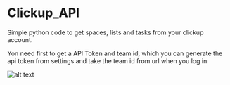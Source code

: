 # Clickup_API
 Simple python code to get spaces, lists and tasks from your clickup account.

 Yon need first to get a API Token and team id, which you can generate the api token from settings and take the team id from url when you log in

 ![alt text](https://github.com/ali1hammoud/clickup_API/img/clickup_api.png?raw=true)
 